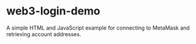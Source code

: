 # web3-login-demo
A simple HTML and JavaScript example for connecting to MetaMask and retrieving account addresses.
